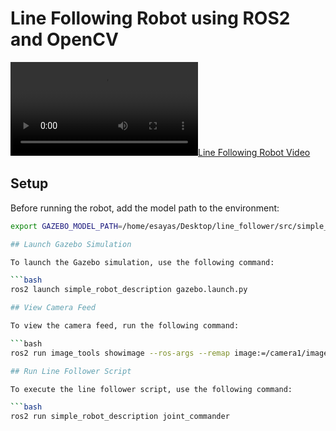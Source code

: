 # Line Following Robot using ROS2 and OpenCV

[![Line Following Robot Video](https://github.com/Isa1asN/line_following_robot_ros2/blob/main/Screencast%20from%2002-09-2024%2001_43_40%20PM.mp4)](https://github.com/Isa1asN/line_following_robot_ros2/blob/main/Screencast%20from%2002-09-2024%2001_43_40%20PM.mp4)

## Setup

Before running the robot, add the model path to the environment:

```bash
export GAZEBO_MODEL_PATH=/home/esayas/Desktop/line_follower/src/simple_robot_description/models:$GAZEBO_MODEL_PATH

## Launch Gazebo Simulation

To launch the Gazebo simulation, use the following command:

```bash
ros2 launch simple_robot_description gazebo.launch.py

## View Camera Feed

To view the camera feed, run the following command:

```bash
ros2 run image_tools showimage --ros-args --remap image:=/camera1/image_raw

## Run Line Follower Script

To execute the line follower script, use the following command:

```bash
ros2 run simple_robot_description joint_commander
